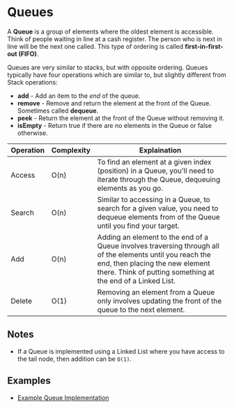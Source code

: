 # Queues
A **Queue** is a group of elements where the oldest element is accessible. Think of people waiting in line at a cash register. The person who is next in line will be the next one called. This type of ordering is called **first-in-first-out (FIFO)**.

Queues are very similar to stacks, but with opposite ordering. Queues typically have four operations which are similar to, but slightly different from Stack operations:
* **add** - Add an item to the *end* of the queue.
* **remove** - Remove and return the element at the front of the Queue. Sometimes called **dequeue**.
* **peek** - Return the element at the front of the Queue without removing it.
* **isEmpty** - Return true if there are no elements in the Queue or false otherwise.

Operation | Complexity | Explaination                                                                                   |
|-----------|------------|------------------------------------------------------------------------------------------------|
| Access    | O(n)       | To find an element at a given index (position) in a Queue, you'll need to iterate through the Queue, dequeuing elements as you go. |
| Search    | O(n)       | Similar to accessing in a Queue, to search for a given value, you need to dequeue elements from of the Queue until you find your target. |
| Add       | O(n)       | Adding an element to the end of a Queue involves traversing through all of the elements until you reach the end, then placing the new element there. Think of putting something at the end of a Linked List. |
| Delete    | O(1)       | Removing an element from a Queue only involves updating the front of the queue to the next element. |

## Notes
* If a Queue is implemented using a Linked List where you have access to the tail node, then addition can be `O(1)`.

## Examples
* [Example Queue Implementation](examples/QueueExample.java)